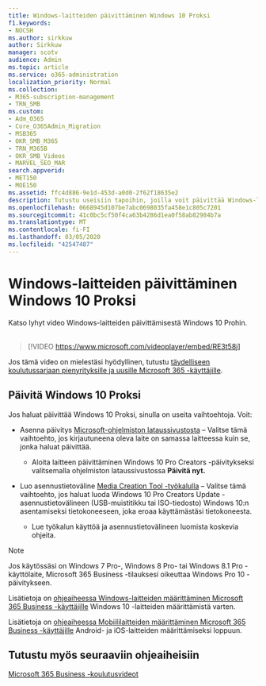 ```yaml
---
title: Windows-laitteiden päivittäminen Windows 10 Proksi
f1.keywords:
- NOCSH
ms.author: sirkkuw
author: Sirkkuw
manager: scotv
audience: Admin
ms.topic: article
ms.service: o365-administration
localization_priority: Normal
ms.collection:
- M365-subscription-management
- TRN_SMB
ms.custom:
- Adm_O365
- Core_O365Admin_Migration
- MSB365
- OKR_SMB_M365
- TRN_M365B
- OKR_SMB_Videos
- MARVEL_SEO_MAR
search.appverid:
- MET150
- MOE150
ms.assetid: ffc4d886-9e1d-453d-a0d0-2f62f18635e2
description: Tutustu useisiin tapoihin, joilla voit päivittää Windows-laitteesi Windows 10 Proksi, jotta voit nauttia entistä kehittyneemmistä tietoturva- ja yritysverkko-ominaisuuksista.
ms.openlocfilehash: 0668945d107be7abc0698035fa458e1c805c7201
ms.sourcegitcommit: 41c0bc5cf50f4ca63b4286d1ea0f58ab82984b7a
ms.translationtype: MT
ms.contentlocale: fi-FI
ms.lasthandoff: 03/05/2020
ms.locfileid: "42547487"
---
```

# <a name="upgrade-windows-devices-to-windows-10-pro"></a>Windows-laitteiden päivittäminen Windows 10 Proksi

Katso lyhyt video Windows-laitteiden päivittämisestä Windows 10 Prohin.<br><br>

> [!VIDEO https://www.microsoft.com/videoplayer/embed/RE3t58j] 

Jos tämä video on mielestäsi hyödyllinen, tutustu [täydelliseen koulutussarjaan pienyrityksille ja uusille Microsoft 365 -käyttäjille](https://support.office.com/article/6ab4bbcd-79cf-4000-a0bd-d42ce4d12816).

## <a name="upgrade-to-windows-10-pro"></a>Päivitä Windows 10 Proksi
  
Jos haluat päivittää Windows 10 Proksi, sinulla on useita vaihtoehtoja. Voit:
    
- Asenna päivitys [Microsoft-ohjelmiston lataussivustosta](https://go.microsoft.com/fwlink/?LinkID=836951 ) &ndash; Valitse tämä vaihtoehto, jos kirjautuneena oleva laite on samassa laitteessa kuin se, jonka haluat päivittää. 

    - Aloita laitteen päivittäminen Windows 10 Pro Creators -päivitykseksi valitsemalla ohjelmiston lataussivustossa **Päivitä nyt.** 
    
- Luo asennustietoväline [Media Creation Tool -työkalulla](https://go.microsoft.com/fwlink/?LinkID=836960) &ndash; Valitse tämä vaihtoehto, jos haluat luoda Windows 10 Pro Creators Update -asennustietovälineen (USB-muistitikku tai ISO-tiedosto) Windows 10:n asentamiseksi tietokoneeseen, joka eroaa käyttämästäsi tietokoneesta.

    - Lue työkalun käyttöä ja asennustietovälineen luomista koskevia ohjeita. 

> [!NOTE]
> Jos käytössäsi on Windows 7 Pro-, Windows 8 Pro- tai Windows 8.1 Pro -käyttölaite, Microsoft 365 Business -tilauksesi oikeuttaa Windows Pro 10 -päivitykseen.
    
Lisätietoja on [ohjeaiheessa Windows-laitteiden määrittäminen Microsoft 365 Business -käyttäjille](set-up-windows-devices.md) Windows 10 -laitteiden määrittämistä varten. 
  
Lisätietoja on [ohjeaiheessa Mobiililaitteiden määrittäminen Microsoft 365 Business -käyttäjille](set-up-mobile-devices.md) Android- ja iOS-laitteiden määrittämiseksi loppuun. 
  
## <a name="see-also"></a>Tutustu myös seuraaviin ohjeaiheisiin

[Microsoft 365 Business -koulutusvideot](https://support.office.com/article/6ab4bbcd-79cf-4000-a0bd-d42ce4d12816)
